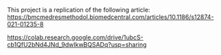 This project is a replication of the following article:
https://bmcmedresmethodol.biomedcentral.com/articles/10.1186/s12874-021-01235-8 


https://colab.research.google.com/drive/1ubcS-cb1QfU2bNd4JNd_9dwIkwBQSADq?usp=sharing
